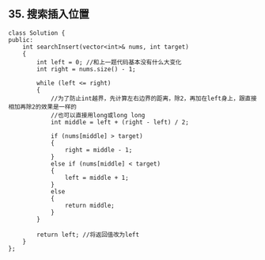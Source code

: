 ## 35. 搜索插入位置

    class Solution {
    public:
        int searchInsert(vector<int>& nums, int target)
        {
            int left = 0; //和上一题代码基本没有什么大变化
            int right = nums.size() - 1;
            
            while (left <= right)
            {
                //为了防止int越界，先计算左右边界的距离，除2，再加在left身上，跟直接相加再除2的效果是一样的
                //也可以直接用long或long long
                int middle = left + (right - left) / 2; 
                
                if (nums[middle] > target)
                {
                    right = middle - 1;
                }
                else if (nums[middle] < target)
                {
                    left = middle + 1;
                }
                else
                {
                    return middle;
                }
            }
            
            return left; //将返回值改为left
        }
    };
